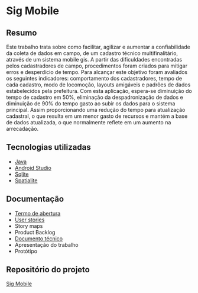 # Sig Mobile

## Resumo

Este trabalho trata sobre como facilitar, agilizar e aumentar a confiabilidade da coleta de dados em campo, de um cadastro técnico multifinalitário, através de um sistema mobile gis. A partir das dificuldades encontradas pelos cadastradores de campo, procedimentos foram criados para mitigar erros e desperdício de tempo. Para alcançar este objetivo foram avaliados os seguintes indicadores: comportamento dos cadastradores, tempo de cada cadastro, modo de locomoção, layouts amigáveis e padrões de dados estabelecidos pela prefeitura. Com esta aplicação, espera-se diminuição do tempo de cadastro em 50%, eliminação da despadronização de dados e diminuição de 90% do tempo gasto ao subir os dados para o sistema principal. Assim proporcionando uma redução do tempo para atualização cadastral, o que resulta em um menor gasto de recursos e mantém a base de dados atualizada, o que normalmente reflete em um aumento na arrecadação.

## Tecnologias utilizadas
- [Java](https://www.oracle.com/br/java/technologies/)
- [Android Studio](https://developer.android.com/studio)
- [Sqlite](https://www.sqlite.org/index.html)
- [Spatialite](https://www.gaia-gis.it/fossil/libspatialite/index)


## Documentação
- [Termo de abertura](https://github.com/willianvaneli/Trabalho_LES/blob/main/termo_de_abertura/doc.md)
- [User stories](https://docs.google.com/document/d/1PsdaMR4ZuH6ZZm2Rc7y_iNUaZ7uzuSBKEJn5D1_53fc/edit?usp=sharing)
- Story maps
- Product Backlog
- [Documento técnico](https://docs.google.com/document/d/1rP1YjfiRDDbinOPkBE0dPYNf_n82kXd6fLuzBP5p-QA/edit?usp=sharing)
- Apresentação do trabalho
- Protótipo

## Repositório do projeto
[Sig Mobile](https://github.com/Hiparc/CadastroMobile)
